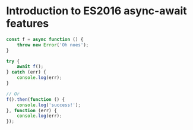 # Introduction to ES2016 async-await features


```js
const f = async function () {
    throw new Error('Oh noes');
}

try {
    await f();
} catch (err) {
    console.log(err);
}

// Or
f().then(function () {
    console.log('success!');
}, function (err) {
    console.log(err);
});
```